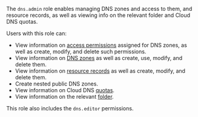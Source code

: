 The `dns.admin` role enables managing DNS zones and access to them, and resource records, as well as viewing info on the relevant folder and Cloud DNS quotas.

Users with this role can:
* View information on [access permissions](../../iam/concepts/access-control/index.md) assigned for DNS zones, as well as create, modify, and delete such permissions.
* View information on [DNS zones](../../dns/concepts/dns-zone.md) as well as create, use, modify, and delete them.
* View information on [resource records](../../dns/concepts/resource-record.md) as well as create, modify, and delete them.
* Create nested public DNS zones.
* View information on Cloud DNS [quotas](../../dns/concepts/limits.md#cloud-dns-quotas).
* View information on the relevant [folder](../../resource-manager/concepts/resources-hierarchy.md#folder).

This role also includes the `dns.editor` permissions.